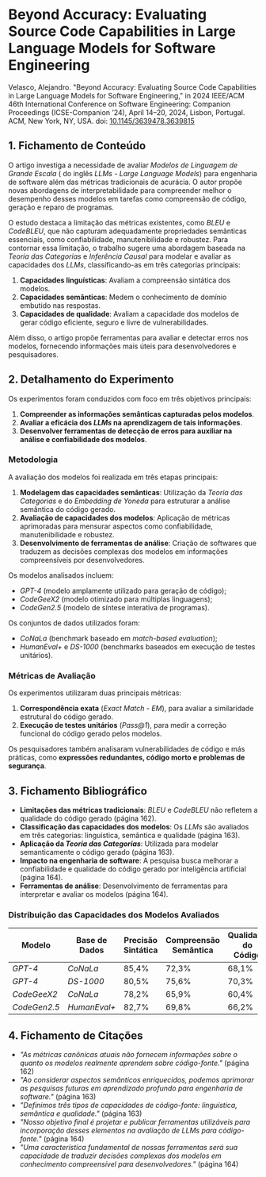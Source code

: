 # Beyond Accuracy: Evaluating Source Code Capabilities in Large Language Models for Software Engineering

Velasco, Alejandro. "Beyond Accuracy: Evaluating Source Code Capabilities in Large Language Models for Software Engineering," in 2024 IEEE/ACM 46th International Conference on Software Engineering: Companion Proceedings (ICSE-Companion ’24), April 14–20, 2024, Lisbon, Portugal. ACM, New York, NY, USA. 
doi: [10.1145/3639478.3639815](https://doi.org/10.1145/3639478.3639815)

## 1. Fichamento de Conteúdo

O artigo investiga a necessidade de avaliar *Modelos de Linguagem de Grande Escala* ( do inglês *LLMs - Large Language Models*) para engenharia de software além das métricas tradicionais de acurácia. O autor propõe novas abordagens de interpretabilidade para compreender melhor o desempenho desses modelos em tarefas como compreensão de código, geração e reparo de programas.

O estudo destaca a limitação das métricas existentes, como *BLEU* e *CodeBLEU*, que não capturam adequadamente propriedades semânticas essenciais, como confiabilidade, manutenibilidade e robustez. Para contornar essa limitação, o trabalho sugere uma abordagem baseada na *Teoria das Categorias* e *Inferência Causal* para modelar e avaliar as capacidades dos *LLMs*, classificando-as em três categorias principais:

1. **Capacidades linguísticas**: Avaliam a compreensão sintática dos modelos.
2. **Capacidades semânticas**: Medem o conhecimento de domínio embutido nas respostas.
3. **Capacidades de qualidade**: Avaliam a capacidade dos modelos de gerar código eficiente, seguro e livre de vulnerabilidades.

Além disso, o artigo propõe ferramentas para avaliar e detectar erros nos modelos, fornecendo informações mais úteis para desenvolvedores e pesquisadores.

## 2. Detalhamento do Experimento

Os experimentos foram conduzidos com foco em três objetivos principais:
1. **Compreender as informações semânticas capturadas pelos modelos**.
2. **Avaliar a eficácia dos *LLMs* na aprendizagem de tais informações**.
3. **Desenvolver ferramentas de detecção de erros para auxiliar na análise e confiabilidade dos modelos**.

### **Metodologia**
A avaliação dos modelos foi realizada em três etapas principais:

1. **Modelagem das capacidades semânticas**: Utilização da *Teoria das Categorias* e do *Embedding de Yoneda* para estruturar a análise semântica do código gerado.
2. **Avaliação de capacidades dos modelos**: Aplicação de métricas aprimoradas para mensurar aspectos como confiabilidade, manutenibilidade e robustez.
3. **Desenvolvimento de ferramentas de análise**: Criação de softwares que traduzem as decisões complexas dos modelos em informações compreensíveis por desenvolvedores.

Os modelos analisados incluem:
- *GPT-4* (modelo amplamente utilizado para geração de código);
- *CodeGeeX2* (modelo otimizado para múltiplas linguagens);
- *CodeGen2.5* (modelo de síntese interativa de programas).

Os conjuntos de dados utilizados foram:
- *CoNaLa* (benchmark baseado em *match-based evaluation*);
- *HumanEval+* e *DS-1000* (benchmarks baseados em execução de testes unitários).

### **Métricas de Avaliação**
Os experimentos utilizaram duas principais métricas:
1. **Correspondência exata** (*Exact Match - EM*), para avaliar a similaridade estrutural do código gerado.
2. **Execução de testes unitários** (*Pass@1*), para medir a correção funcional do código gerado pelos modelos.

Os pesquisadores também analisaram vulnerabilidades de código e más práticas, como **expressões redundantes, código morto e problemas de segurança**.

## 3. Fichamento Bibliográfico

* **Limitações das métricas tradicionais**: *BLEU* e *CodeBLEU* não refletem a qualidade do código gerado (página 162).
* **Classificação das capacidades dos modelos**: Os *LLMs* são avaliados em três categorias: linguística, semântica e qualidade (página 163).
* **Aplicação da *Teoria das Categorias***: Utilizada para modelar semanticamente o código gerado (página 163).
* **Impacto na engenharia de software**: A pesquisa busca melhorar a confiabilidade e qualidade do código gerado por inteligência artificial (página 164).
* **Ferramentas de análise**: Desenvolvimento de ferramentas para interpretar e avaliar os modelos (página 164).

### **Distribuição das Capacidades dos Modelos Avaliados**

| Modelo        | Base de Dados  | Precisão Sintática | Compreensão Semântica | Qualidade do Código |
|--------------|---------------|--------------------|----------------------|-------------------|
| *GPT-4*      | *CoNaLa*       | 85,4%             | 72,3%                | 68,1%             |
| *GPT-4*      | *DS-1000*      | 80,5%             | 75,6%                | 70,3%             |
| *CodeGeeX2*  | *CoNaLa*       | 78,2%             | 65,9%                | 60,4%             |
| *CodeGen2.5* | *HumanEval+*   | 82,7%             | 69,8%                | 66,2%             |

## 4. Fichamento de Citações

* _"As métricas canônicas atuais não fornecem informações sobre o quanto os modelos realmente aprendem sobre código-fonte."_ (página 162)
* _"Ao considerar aspectos semânticos enriquecidos, podemos aprimorar as pesquisas futuras em aprendizado profundo para engenharia de software."_ (página 163)
* _"Definimos três tipos de capacidades de código-fonte: linguística, semântica e qualidade."_ (página 163)
* _"Nosso objetivo final é projetar e publicar ferramentas utilizáveis para incorporação desses elementos na avaliação de *LLMs* para código-fonte."_ (página 164)
* _"Uma característica fundamental de nossas ferramentas será sua capacidade de traduzir decisões complexas dos modelos em conhecimento compreensível para desenvolvedores."_ (página 164)


